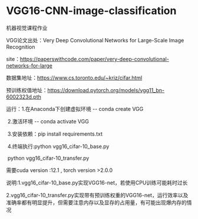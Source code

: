# VGG16-CNN-image-classification
机器视觉课程作业

VGG论文出处：Very Deep Convolutional Networks for Large-Scale Image Recognition

site：https://paperswithcode.com/paper/very-deep-convolutional-networks-for-large

数据集地址：https://www.cs.toronto.edu/~kriz/cifar.html

预训练权值地址：https://download.pytorch.org/models/vgg11_bn-6002323d.pth

运行：1.在Anaconda下创建虚拟环境 -- conda create VGG

​			2.激活环境 -- conda activate VGG

​			3.安装依赖：pip install requirements.txt

​			4.终端执行:python vgg16_cifar-10_base.py

​							  python vgg16_cifar-10_transfer.py

需要cuda version :12.1  , torch version >2.0.0

说明:1.vgg16_cifar-10_base.py实现VGG16-net，若使用CPU训练可能耗时过长

​		2.vgg16_cifar-10_transfer.py实现带有预训练权重的VGG16-net，运行效率以及准确率都有明显提升，但需要注意内存以及显存的占用量，有可能出现爆内存的情况
